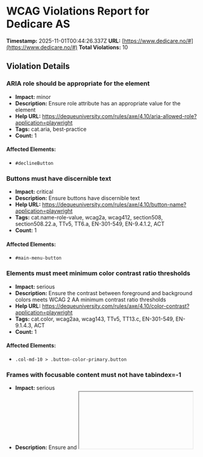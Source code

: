 # WCAG Violations Report for Dedicare AS

**Timestamp:** 2025-11-01T00:44:26.337Z
**URL:** [https://www.dedicare.no/#](https://www.dedicare.no/#)
**Total Violations:** 10

## Violation Details

### ARIA role should be appropriate for the element

- **Impact:** minor
- **Description:** Ensure role attribute has an appropriate value for the element
- **Help URL:** https://dequeuniversity.com/rules/axe/4.10/aria-allowed-role?application=playwright
- **Tags:** cat.aria, best-practice
- **Count:** 1

#### Affected Elements:

- `#declineButton`

### Buttons must have discernible text

- **Impact:** critical
- **Description:** Ensure buttons have discernible text
- **Help URL:** https://dequeuniversity.com/rules/axe/4.10/button-name?application=playwright
- **Tags:** cat.name-role-value, wcag2a, wcag412, section508, section508.22.a, TTv5, TT6.a, EN-301-549, EN-9.4.1.2, ACT
- **Count:** 1

#### Affected Elements:

- `#main-menu-button`

### Elements must meet minimum color contrast ratio thresholds

- **Impact:** serious
- **Description:** Ensure the contrast between foreground and background colors meets WCAG 2 AA minimum contrast ratio thresholds
- **Help URL:** https://dequeuniversity.com/rules/axe/4.10/color-contrast?application=playwright
- **Tags:** cat.color, wcag2aa, wcag143, TTv5, TT13.c, EN-301-549, EN-9.1.4.3, ACT
- **Count:** 1

#### Affected Elements:

- `.col-md-10 > .button-color-primary.button`

### Frames with focusable content must not have tabindex=-1

- **Impact:** serious
- **Description:** Ensure <frame> and <iframe> elements with focusable content do not have tabindex=-1
- **Help URL:** https://dequeuniversity.com/rules/axe/4.10/frame-focusable-content?application=playwright
- **Tags:** cat.keyboard, wcag2a, wcag211, TTv5, TT4.a, EN-301-549, EN-9.2.1.1
- **Count:** 1

#### Affected Elements:

- `iframe[title="reCAPTCHA"], html`

### Heading levels should only increase by one

- **Impact:** moderate
- **Description:** Ensure the order of headings is semantically correct
- **Help URL:** https://dequeuniversity.com/rules/axe/4.10/heading-order?application=playwright
- **Tags:** cat.semantics, best-practice
- **Count:** 2

#### Affected Elements:

- `.page-content > h3`
- `.col-xl-4.col-md-12.col-lg-12:nth-child(2) > .column-section-box-height.column-section-box > .column-section-content.page-content > h4`

### Document should not have more than one banner landmark

- **Impact:** moderate
- **Description:** Ensure the document has at most one banner landmark
- **Help URL:** https://dequeuniversity.com/rules/axe/4.10/landmark-no-duplicate-banner?application=playwright
- **Tags:** cat.semantics, best-practice
- **Count:** 1

#### Affected Elements:

- `#coiOverlay`

### Landmarks should have a unique role or role/label/title (i.e. accessible name) combination

- **Impact:** moderate
- **Description:** Ensure landmarks are unique
- **Help URL:** https://dequeuniversity.com/rules/axe/4.10/landmark-unique?application=playwright
- **Tags:** cat.semantics, best-practice
- **Count:** 1

#### Affected Elements:

- `#coiOverlay`

### Links must have discernible text

- **Impact:** serious
- **Description:** Ensure links have discernible text
- **Help URL:** https://dequeuniversity.com/rules/axe/4.10/link-name?application=playwright
- **Tags:** cat.name-role-value, wcag2a, wcag244, wcag412, section508, section508.22.a, TTv5, TT6.a, EN-301-549, EN-9.2.4.4, EN-9.4.1.2, ACT
- **Count:** 7

#### Affected Elements:

- `p:nth-child(2) > a:nth-child(1)`
- `a[href$="legerutengrenser.no/"]`
- `p:nth-child(2) > a:nth-child(3)`
- `p:nth-child(2) > a:nth-child(4)`
- `.social-item:nth-child(1) > a`
- `.social-item:nth-child(2) > a`
- `.social-item:nth-child(3) > a`

### Ensure elements marked as presentational are consistently ignored

- **Impact:** minor
- **Description:** Elements marked as presentational should not have global ARIA or tabindex to ensure all screen readers ignore them
- **Help URL:** https://dequeuniversity.com/rules/axe/4.10/presentation-role-conflict?application=playwright
- **Tags:** cat.aria, best-practice, ACT
- **Count:** 1

#### Affected Elements:

- `iframe[title="reCAPTCHA"]`

### All page content should be contained by landmarks

- **Impact:** moderate
- **Description:** Ensure all page content is contained by landmarks
- **Help URL:** https://dequeuniversity.com/rules/axe/4.10/region?application=playwright
- **Tags:** cat.keyboard, best-practice
- **Count:** 1

#### Affected Elements:

- `.page-hero`
